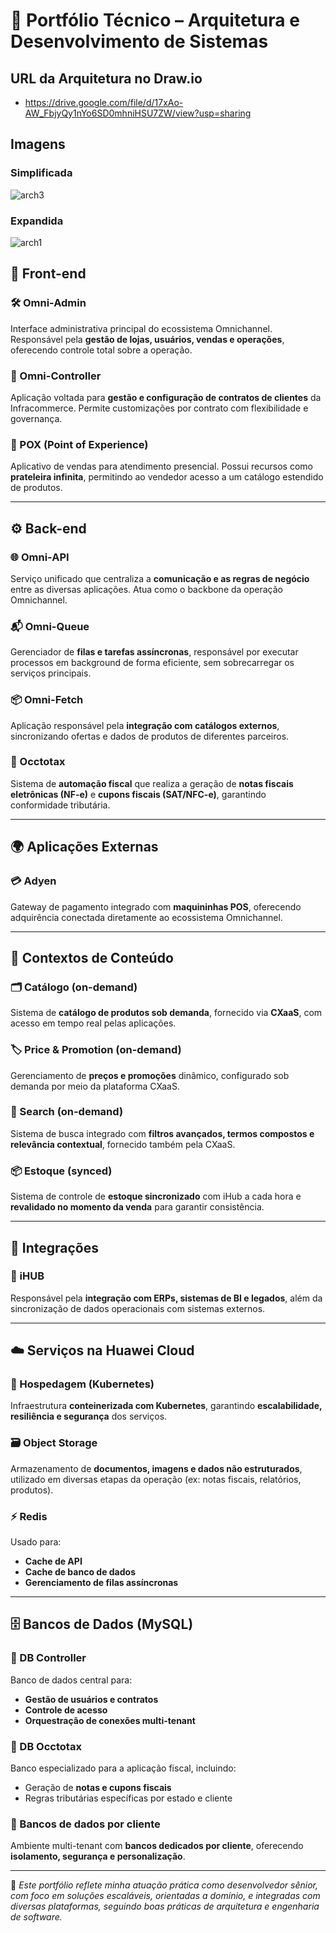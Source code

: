 # 🧠 Portfólio Técnico – Arquitetura e Desenvolvimento de Sistemas

## URL da Arquitetura no Draw.io
- https://drive.google.com/file/d/17xAo-AW_FbjyQy1nYo6SD0mhniHSU7ZW/view?usp=sharing

## Imagens
### Simplificada
![arch3](https://github.com/user-attachments/assets/495e5bf0-c6c4-4e65-add2-5b08c5c29e9e)
### Expandida
![arch1](https://github.com/user-attachments/assets/14fa407d-894a-4972-a733-1f4d31b11bc2)

## 🎨 Front-end

### 🛠️ Omni-Admin
Interface administrativa principal do ecossistema Omnichannel. Responsável pela **gestão de lojas, usuários, vendas e operações**, oferecendo controle total sobre a operação.

### 📄 Omni-Controller
Aplicação voltada para **gestão e configuração de contratos de clientes** da Infracommerce. Permite customizações por contrato com flexibilidade e governança.

### 🛒 POX (Point of Experience)
Aplicativo de vendas para atendimento presencial. Possui recursos como **prateleira infinita**, permitindo ao vendedor acesso a um catálogo estendido de produtos.

---

## ⚙️ Back-end

### 🌐 Omni-API
Serviço unificado que centraliza a **comunicação e as regras de negócio** entre as diversas aplicações. Atua como o backbone da operação Omnichannel.

### 📬 Omni-Queue
Gerenciador de **filas e tarefas assíncronas**, responsável por executar processos em background de forma eficiente, sem sobrecarregar os serviços principais.

### 📦 Omni-Fetch
Aplicação responsável pela **integração com catálogos externos**, sincronizando ofertas e dados de produtos de diferentes parceiros.

### 🧾 Occtotax
Sistema de **automação fiscal** que realiza a geração de **notas fiscais eletrônicas (NF-e)** e **cupons fiscais (SAT/NFC-e)**, garantindo conformidade tributária.

---

## 🌍 Aplicações Externas

### 💳 Adyen
Gateway de pagamento integrado com **maquininhas POS**, oferecendo adquirência conectada diretamente ao ecossistema Omnichannel.

---

## 🧱 Contextos de Conteúdo

### 🗂️ Catálogo (on-demand)
Sistema de **catálogo de produtos sob demanda**, fornecido via **CXaaS**, com acesso em tempo real pelas aplicações.

### 🏷️ Price & Promotion (on-demand)
Gerenciamento de **preços e promoções** dinâmico, configurado sob demanda por meio da plataforma CXaaS.

### 🔎 Search (on-demand)
Sistema de busca integrado com **filtros avançados, termos compostos e relevância contextual**, fornecido também pela CXaaS.

### 📦 Estoque (synced)
Sistema de controle de **estoque sincronizado** com iHub a cada hora e **revalidado no momento da venda** para garantir consistência.

---

## 🔌 Integrações

### 🔁 iHUB
Responsável pela **integração com ERPs, sistemas de BI e legados**, além da sincronização de dados operacionais com sistemas externos.

---

## ☁️ Serviços na Huawei Cloud

### 🧰 Hospedagem (Kubernetes)
Infraestrutura **conteinerizada com Kubernetes**, garantindo **escalabilidade, resiliência e segurança** dos serviços.

### 🗃️ Object Storage
Armazenamento de **documentos, imagens e dados não estruturados**, utilizado em diversas etapas da operação (ex: notas fiscais, relatórios, produtos).

### ⚡ Redis
Usado para:
- **Cache de API**
- **Cache de banco de dados**
- **Gerenciamento de filas assíncronas**

---

## 🗄️ Bancos de Dados (MySQL)

### 🔐 DB Controller
Banco de dados central para:
- **Gestão de usuários e contratos**
- **Controle de acesso**
- **Orquestração de conexões multi-tenant**

### 🧾 DB Occtotax
Banco especializado para a aplicação fiscal, incluindo:
- Geração de **notas e cupons fiscais**
- Regras tributárias específicas por estado e cliente

### 🧳 Bancos de dados por cliente
Ambiente multi-tenant com **bancos dedicados por cliente**, oferecendo **isolamento, segurança e personalização**.

---

📌 *Este portfólio reflete minha atuação prática como desenvolvedor sênior, com foco em soluções escaláveis, orientadas a domínio, e integradas com diversas plataformas, seguindo boas práticas de arquitetura e engenharia de software.*
